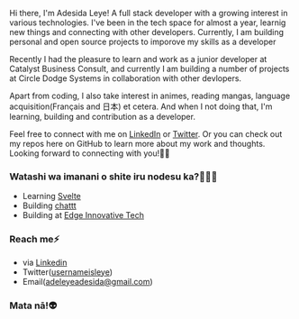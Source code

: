 Hi there, I'm Adesida Leye! A full stack developer with a growing interest in various technologies. I've been in the tech space for almost a year, learnig new things and connecting with other developers. Currently, I am building personal and open source projects to imporove my skills as a developer

Recently I had the pleasure to learn and work as a junior developer at Catalyst Business Consult, and currently I am building a number of projects at Circle Dodge Systems in collaboration with other devlopers.

Apart from coding, I also take interest in animes, reading mangas, language acquisition(Français and 日本) et cetera. And when I not doing that, I'm learning, building and contribution as a developer.

Feel free to connect with me on [LinkedIn](http://linkedin.com/in/adeleye-adesida-975b27262) or [Twitter](https://twitter.com/usernameisleye). Or you can check out my repos here on GitHub to learn more about my work and thoughts. Looking forward to connecting with you!👍🏾

### Watashi wa imanani o shite iru nodesu ka?🤷🏾‍♂️
* Learning [Svelte](https://svelte.dev/)
* Building [chattt](https://github.com/usernameisleye/chattt)
* Building at [Edge Innovative Tech](https://github.com/Edge-Innovative-Tech)

### Reach me⚡
* via [Linkedin](http://linkedin.com/in/adeleye-adesida-975b27262)
* Twitter([usernameisleye](https://twitter.com/usernameisleye))
* Email(adeleyeadesida@gmail.com)

### Mata nā!👽
